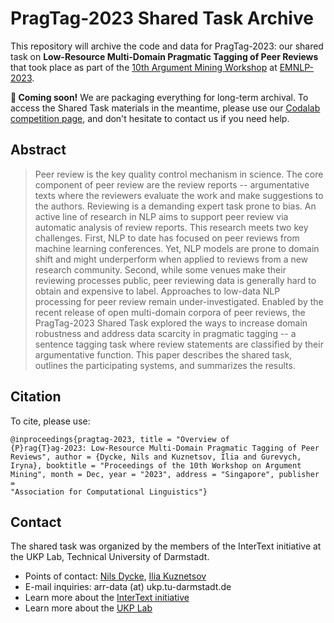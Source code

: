 # PragTag-2023 Shared Task Archive

This repository will archive the code and data for PragTag-2023: our shared task on **Low-Resource Multi-Domain Pragmatic Tagging of Peer Reviews** that took place as part of the [10th Argument Mining Workshop](https://argmining-org.github.io/2023/) at [EMNLP-2023](https://2023.emnlp.org). 

**🚀 Coming soon!** We are packaging everything for long-term archival. To access the Shared Task materials in the meantime, please use our [Codalab competition page](https://codalab.lisn.upsaclay.fr/competitions/13334), and don't hesitate to contact us if you need help.

## Abstract

> Peer review is the key quality control mechanism in science. The core component of peer review are the review reports -- argumentative texts where the reviewers evaluate the work and make suggestions to the authors. Reviewing is a demanding expert task prone to bias. An active line of research in NLP aims to support peer review via automatic analysis of review reports. This research meets two key challenges. First, NLP to date has focused on peer reviews from machine learning conferences. Yet, NLP models are prone to domain shift and might underperform when applied to reviews from a new research community. Second, while some venues make their reviewing processes public, peer reviewing data is generally hard to obtain and expensive to label. Approaches to low-data NLP processing for peer review remain under-investigated. Enabled by the recent release of open multi-domain corpora of peer reviews, the PragTag-2023 Shared Task explored the ways to increase domain robustness and address data scarcity in pragmatic tagging -- a sentence tagging task where review statements are classified by their argumentative function. This paper describes the shared task, outlines the participating systems, and summarizes the results.

## Citation

To cite, please use:

<code>@inproceedings{pragtag-2023,
title = "Overview of {P}rag{T}ag-2023: Low-Resource Multi-Domain Pragmatic Tagging of Peer Reviews",
author = {Dycke, Nils and Kuznetsov, Ilia and Gurevych, Iryna},
booktitle = "Proceedings of the 10th Workshop on Argument Mining",
month = Dec,
year = "2023",
address = "Singapore",
publisher = "Association for Computational Linguistics"}
</code>

## Contact
The shared task was organized by the members of the InterText initiative at the UKP Lab, Technical University of Darmstadt.

* Points of contact: [Nils Dycke](https://www.informatik.tu-darmstadt.de/ukp/ukp_home/staff_ukp/ukp_home_content_staff_1_details_109248.en.jsp), [Ilia Kuznetsov](https://www.informatik.tu-darmstadt.de/ukp/ukp_home/staff_ukp/ukp_home_content_staff_1_details_42944.en.jsp)
* E-mail inquiries: arr-data (at) ukp.tu-darmstadt.de
* Learn more about the [InterText initiative](https://intertext.ukp-lab.de)
* Learn more about the [UKP Lab](https://www.informatik.tu-darmstadt.de/ukp)
